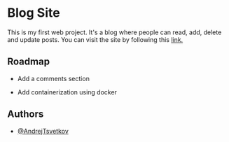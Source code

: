 
# Blog Site  

This is my first web project. It's a blog where people can read, add, delete and update posts.
You can visit the site by following this [link.](http://89.108.70.158/)


## Roadmap

- Add a comments section

- Add containerization using docker 


## Authors

- [@AndrejTsvetkov](https://www.github.com/AndrejTsvetkov)
